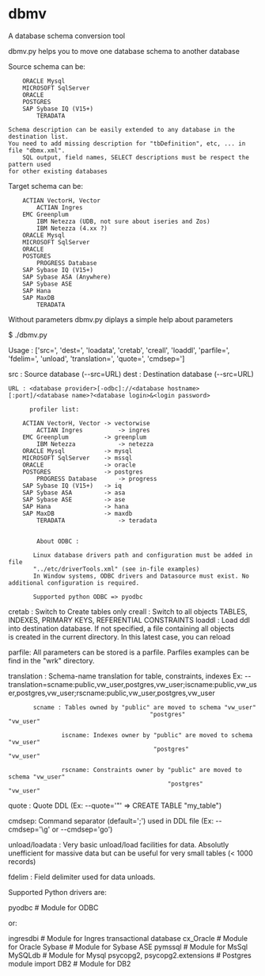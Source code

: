# dbmv

A database schema conversion tool


dbmv.py helps you to move one database schema to another database

Source schema can be:


	    ORACLE Mysql 
	    MICROSOFT SqlServer 
	    ORACLE
	    POSTGRES
	    SAP Sybase IQ (V15+) 
            TERADATA
	
	Schema description can be easily extended to any database in the destination list.
	You need to add missing description for "tbDefinition", etc, ... in file "dbmx.xml".
        SQL output, field names, SELECT descriptions must be respect the pattern used 
	for other existing databases



Target schema can be:

	    ACTIAN VectorH, Vector 
            ACTIAN Ingres 
	    EMC Greenplum 
            IBM Netezza (UDB, not sure about iseries and Zos)
            IBM Netezza (4.xx ?)
	    ORACLE Mysql 
	    MICROSOFT SqlServer 
	    ORACLE
	    POSTGRES
            PROGRESS Database
	    SAP Sybase IQ (V15+) 
	    SAP Sybase ASA (Anywhere)
	    SAP Sybase ASE
	    SAP Hana 
	    SAP MaxDB 
            TERADATA

	

Without parameters dbmv.py diplays a simple help about parameters

$ ./dbmv.py 

   Usage : 
     ['src=', 'dest=', 'loadata', 'cretab', 'creall', 'loaddl', 'parfile=', 'fdelim=', 'unload', 'translation=', 'quote=', 'cmdsep=']


   src    : Source database (--src=URL)
   dest   : Destination database (--src=URL)

    URL : <database provider>[-odbc]://<database hostname>[:port]/<database name>?<database login>&<login password>

          profiler list:

	    ACTIAN VectorH, Vector -> vectorwise
            ACTIAN Ingres          -> ingres
	    EMC Greenplum          -> greenplum
            IBM Netezza            -> netezza
	    ORACLE Mysql           -> mysql
	    MICROSOFT SqlServer    -> mssql
	    ORACLE                 -> oracle
	    POSTGRES               -> postgres
            PROGRESS Database      -> progress
	    SAP Sybase IQ (V15+)   -> iq
	    SAP Sybase ASA         -> asa
	    SAP Sybase ASE         -> ase
	    SAP Hana               -> hana
	    SAP MaxDB              -> maxdb
            TERADATA               -> teradata


            About ODBC : 

           Linux database drivers path and configuration must be added in file 
           "../etc/driverTools.xml" (see in-file examples)
           In Window systems, ODBC drivers and Datasource must exist. No additional configuration is required.

	       Supported python ODBC => pyodbc




   cretab : Switch to Create tables only
   creall : Switch to all objects TABLES, INDEXES, PRIMARY KEYS, REFERENTIAL CONSTRAINTS
   loaddl : Load ddl into destination database. If not specified, a file containing all objects   
      	   is created in the current directory. In this latest case, you can reload 

   parfile: All parameters can be stored is a parfile. Parfiles examples can be find in the "wrk" directory. 

   translation : Schema-name translation for table, constraints, indexes
          Ex: --translation=scname:public,vw_user,postgres,vw_user;iscname:public,vw_user,postgres,vw_user;rscname:public,vw_user,postgres,vw_user
                 
   		   scname : Tables owned by "public" are moved to schema "vw_user"
                                            "postgres"                   "vw_user"
                                            
                   iscname: Indexes owner by "public" are moved to schema "vw_user"
                                             "postgres"                   "vw_user"
                                             
                   rscname: Constraints owner by "public" are moved to schema "vw_user"
                                                 "postgres"                   "vw_user"


   quote : Quote DDL (Ex: --quote='"' => CREATE TABLE "my_table")

   cmdsep: Command separator (default=';') used in DDL file (Ex: --cmdsep='\g' or --cmdsep='go') 


   unload/loadata : Very basic unload/load facilities for data. Absolutly unefficient for massive
                    data but can be useful for very small tables (< 1000 records)
                    
   fdelim : Field delimiter used for data unloads.





Supported Python drivers are:

   pyodbc                         # Module for ODBC

   or:

   ingresdbi                      # Module for Ingres transactional database
   cx_Oracle                      # Module for Oracle
   Sybase                         # Module for Sybase ASE
   pymssql                        # Module for MsSql
   MySQLdb                        # Module for Mysql
   psycopg2, psycopg2.extensions  # Postgres module
   import DB2                     # Module for DB2

